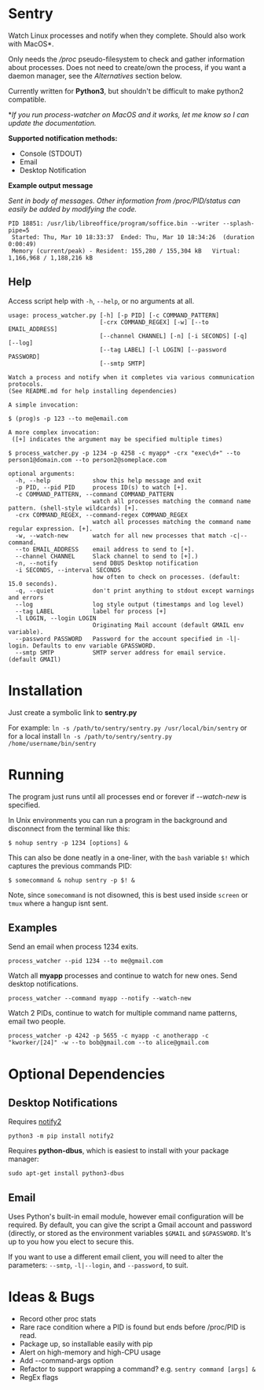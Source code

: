 
# Sentry
Watch Linux processes and notify when they complete. Should also work with MacOS*.

Only needs the */proc* pseudo-filesystem to check and gather information about processes. Does not need to create/own the process, if you want a daemon manager, see the *Alternatives* section below.

Currently written for **Python3**, but shouldn't be difficult to make python2 compatible.

\**If you run process-watcher on MacOS and it works, let me know so I can update the documentation.* 

**Supported notification methods:**

* Console (STDOUT)
* Email
* Desktop Notification

**Example output message**

*Sent in body of messages. Other information from /proc/PID/status can easily be added by modifying the code.*
```
PID 18851: /usr/lib/libreoffice/program/soffice.bin --writer --splash-pipe=5
 Started: Thu, Mar 10 18:33:37  Ended: Thu, Mar 10 18:34:26  (duration 0:00:49)
 Memory (current/peak) - Resident: 155,280 / 155,304 kB   Virtual: 1,166,968 / 1,188,216 kB
```

## Help

Access script help with `-h`, `--help`, or no arguments at all.

```
usage: process_watcher.py [-h] [-p PID] [-c COMMAND_PATTERN]
                          [-crx COMMAND_REGEX] [-w] [--to EMAIL_ADDRESS]
                          [--channel CHANNEL] [-n] [-i SECONDS] [-q] [--log]
                          [--tag LABEL] [-l LOGIN] [--password PASSWORD]
                          [--smtp SMTP]

Watch a process and notify when it completes via various communication protocols.
(See README.md for help installing dependencies)

A simple invocation:

$ (prog)s -p 123 --to me@email.com

A more complex invocation:
 ([+] indicates the argument may be specified multiple times)

$ process_watcher.py -p 1234 -p 4258 -c myapp* -crx "exec\d+" --to person1@domain.com --to person2@someplace.com

optional arguments:
  -h, --help            show this help message and exit
  -p PID, --pid PID     process ID(s) to watch [+].
  -c COMMAND_PATTERN, --command COMMAND_PATTERN
                        watch all processes matching the command name pattern. (shell-style wildcards) [+].
  -crx COMMAND_REGEX, --command-regex COMMAND_REGEX
                        watch all processes matching the command name regular expression. [+].
  -w, --watch-new       watch for all new processes that match -c|--command.
  --to EMAIL_ADDRESS    email address to send to [+].
  --channel CHANNEL     Slack channel to send to [+].)
  -n, --notify          send DBUS Desktop notification
  -i SECONDS, --interval SECONDS
                        how often to check on processes. (default: 15.0 seconds).
  -q, --quiet           don't print anything to stdout except warnings and errors
  --log                 log style output (timestamps and log level)
  --tag LABEL           label for process [+]
  -l LOGIN, --login LOGIN
                        Originating Mail account (default GMAIL env variable).
  --password PASSWORD   Password for the account specified in -l|-login. Defaults to env variable GPASSWORD.
  --smtp SMTP           SMTP server address for email service. (default GMAIl)
```

# Installation

Just create a symbolic link to **sentry.py**

For example: `ln -s /path/to/sentry/sentry.py /usr/local/bin/sentry` or for a local install `ln -s /path/to/sentry/sentry.py /home/username/bin/sentry`

# Running

The program just runs until all processes end or forever if *--watch-new* is specified.

In Unix environments you can run a program in the background and disconnect from the terminal like this:

`$ nohup sentry -p 1234 [options] &` 

This can also be done neatly in a one-liner, with the `bash` variable `$!` which captures the previous commands PID:

`$ somecommand & nohup sentry -p $! &`

Note, since `somecommand` is not disowned, this is best used inside `screen` or `tmux` where a hangup isnt sent.

## Examples
Send an email when process 1234 exits.

`process_watcher --pid 1234 --to me@gmail.com`

Watch all **myapp** processes and continue to watch for new ones. Send desktop notifications.

`process_watcher --command myapp --notify --watch-new`

Watch 2 PIDs, continue to watch for multiple command name patterns, email two people.

`process_watcher -p 4242 -p 5655 -c myapp -c anotherapp -c "kworker/[24]" -w --to bob@gmail.com --to alice@gmail.com`


# Optional Dependencies

## Desktop Notifications

Requires [notify2](https://notify2.readthedocs.org/en/latest)

`python3 -m pip install notify2`

Requires **python-dbus**, which is easiest to install with your package manager:

`sudo apt-get install python3-dbus`

## Email

Uses Python's built-in email module, however email configuration will be required. By default, you can give the script a Gmail account and password (directly, or stored as the environment variables `$GMAIL` and `$GPASSWORD`. It's up to you how you elect to secure this.

If you want to use a different email client, you will need to alter the parameters: `--smtp`, `-l|--login`, and `--password`, to suit.


# Ideas & Bugs
- Record other proc stats
- Rare race condition where a PID is found but ends before /proc/PID is read.
- Package up, so installable easily with pip
- Alert on high-memory and high-CPU usage
- Add --command-args option
- Refactor to support wrapping a command? e.g. `sentry command [args] &`
- RegEx flags
